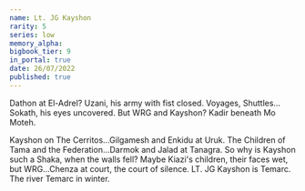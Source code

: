```yaml
---
name: Lt. JG Kayshon
rarity: 5
series: low
memory_alpha:
bigbook_tier: 9
in_portal: true
date: 26/07/2022
published: true
---
```


Dathon at El-Adrel? Uzani, his army with fist closed. Voyages, Shuttles…Sokath, his eyes uncovered. But WRG and Kayshon? Kadir beneath Mo Moteh.

Kayshon on The Cerritos…Gilgamesh and Enkidu at Uruk. The Children of Tama and the Federation…Darmok and Jalad at Tanagra. So why is Kayshon such a Shaka, when the walls fell? Maybe Kiazi's children, their faces wet, but WRG…Chenza at court, the court of silence. LT. JG Kayshon is Temarc. The river Temarc in winter.
